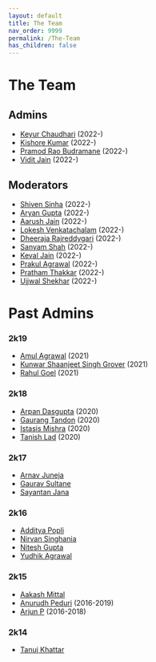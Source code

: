 ```yaml
---
layout: default
title: The Team
nav_order: 9999
permalink: /The-Team
has_children: false
---
```


# The Team

## Admins

- [Keyur Chaudhari](https://www.linkedin.com/in/keyur-chaudhari-b72717201/) (2022-)
- [Kishore Kumar](https://github.com/akcube) (2022-)
- [Pramod Rao Budramane](https://github.com/PramodRaoB) (2022-)
- [Vidit Jain](https://github.com/Vidit-Jain) (2022-)

## Moderators

- [Shiven Sinha](https://github.com/shivensinha4) (2022-)
- [Aryan Gupta](https://i.imgur.com/DKlAnMu.jpeg) (2022-)
- [Aarush Jain](https://www.linkedin.com/in/aarush-jain-94850920a/) (2022-)
- [Lokesh Venkatachalam](https://github.com/LokeshVenkatachalam/) (2022-)
- [Dheeraja Rajreddygari](https://codeforces.com/profile/TheRaja) (2022-)
- [Sanyam Shah](https://codeforces.com/profile/sam_28) (2022-)
- [Keval Jain](https://www.linkedin.com/in/keval-jain-72b710238/) (2022-)
- [Prakul Agrawal](https://codeforces.com/profile/Prakul_Agrawal) (2022-)
- [Pratham Thakkar](https://codeforces.com/profile/ppt1524) (2022-)
- [Ujjwal Shekhar](https://github.com/ujjwal-shekhar/) (2022-)
# Past Admins

### 2k19
- [Amul Agrawal](https://github.com/amul-agrawal) (2021)
- [Kunwar Shaanjeet Singh Grover](https://groverkss.github.io/) (2021)
- [Rahul Goel](https://rahul-goel.github.io/) (2021)

### 2k18
- [Arpan Dasgupta](https://github.com/arpan-dasgupta) (2020)
- [Gaurang Tandon](https://github.com/GaurangTandon) (2020)
- [Istasis Mishra](https://researchweb.iiit.ac.in/~istasis.mishra/) (2020)
- [Tanish Lad](https://www.linkedin.com/in/tanish-lad/) (2020)

### 2k17
- [Arnav Juneja]()
- [Gaurav Sultane]()
- [Sayantan Jana]()

### 2k16
- [Additya Popli]()
- [Nirvan Singhania]()
- [Nitesh Gupta]()
- [Yudhik Agrawal]()

### 2k15
- [Aakash Mittal]()
- [Anurudh Peduri](https://anurudhp.github.io/) (2016-2019)
- [Arjun P](https://github.com/Superty) (2016-2018)

### 2k14
- [Tanuj Khattar]()